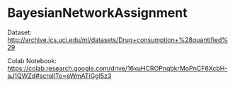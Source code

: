 # BayesianNetworkAssignment

Dataset: http://archive.ics.uci.edu/ml/datasets/Drug+consumption+%28quantified%29

Colab Notebook: https://colab.research.google.com/drive/16xuHCROPnqbkrMoPnCF6XcbH-aJ1QWZd#scrollTo=eWmATiGgI5z3
